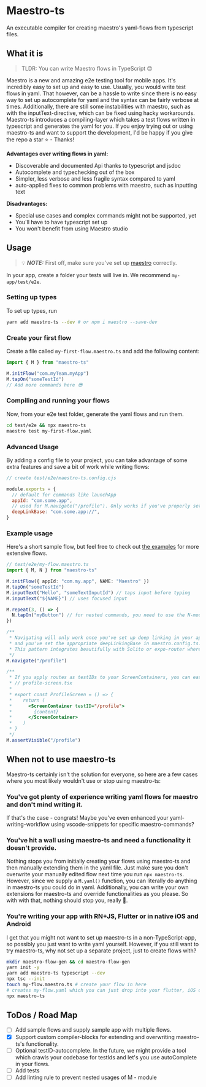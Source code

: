 # Maestro-ts

An executable compiler for creating maestro's yaml-flows from typescript files.

## What it is

> TLDR: You can write Maestro flows in TypeScript 😍

Maestro is a new and amazing e2e testing tool for mobile apps. It's incredibly easy to set up and easy to use. Usually, you would write test flows in yaml. That however, can be a hassle to write since there is no easy way to set up autocomplete for yaml and the syntax can be fairly verbose at times. Additionally, there are still some instabilities with maestro, such as with the inputText-directive, which can be fixed using hacky workarounds. Maestro-ts introduces a compiling-layer which takes a test flows written in typescript and generates the yaml for you.
If you enjoy trying out or using maestro-ts and want to support the development, I'd be happy if you give the repo a star ⭐️ - Thanks!

**Advantages over writing flows in yaml:**

- Discoverable and documented Api thanks to typescript and jsdoc
- Autocomplete and typechecking out of the box
- Simpler, less verbose and less fragile syntax compared to yaml
- auto-applied fixes to common problems with maestro, such as inputting text

**Disadvantages:**

- Special use cases and complex commands might not be supported, yet
- You'll have to have typescript set up
- You won't benefit from using Maestro studio

## Usage

> 💡 **_NOTE:_** First off, make sure you've set up [maestro](https://maestro.mobile.dev/) correctly.

In your app, create a folder your tests will live in.
We recommend `my-app/test/e2e`.

### Setting up types

To set up types, run

```sh
yarn add maestro-ts --dev # or npm i maestro --save-dev
```

### Create your first flow

Create a file called `my-first-flow.maestro.ts` and add the following content:

```ts
import { M } from "maestro-ts"

M.initFlow("com.myTeam.myApp")
M.tapOn("someTestId")
// Add more commands here 😎
```

### Compiling and running your flows

Now, from your e2e test folder, generate the yaml flows and run them.

```sh
cd test/e2e && npx maestro-ts
maestro test my-first-flow.yaml
```

### Advanced Usage

By adding a config file to your project, you can take advantage of some extra features and save a bit of work while writing flows:

```js
// create test/e2e/maestro-ts.config.cjs

module.exports = {
  // default for commands like launchApp
  appId: "com.some.app",
  // used for M.navigate("/profile"). Only works if you've properly set up deep linking for the desired uris.
  deepLinkBase: "com.some.app://",
}
```

### Example usage

Here's a short sample flow, but feel free to check out [the examples](example/sample-flow.maestro.ts) for more extensive flows.

```ts
// test/e2e/my-flow.maestro.ts
import { M, N } from "maestro-ts"

M.initFlow({ appId: "com.my.app", NAME: "Maestro" })
M.tapOn("someTestId")
M.inputText("Hello", "someTextInputId") // taps input before typing
M.inputText("${NAME}") // uses focused input

M.repeat(3, () => {
  N.tapOn("myButton") // for nested commands, you need to use the N-module.
})

/**
 * Navigating will only work once you've set up deep linking in your app
 * and you've set the appropriate deepLinkingBase in maestro.config.ts.
 * This pattern integrates beautifully with Solito or expo-router where deep links are a given.
 */
M.navigate("/profile")

/**
 * If you apply routes as testIDs to your ScreenContainers, you can easily assert if a screen is visible: 😎
 * // profile-screen.tsx
 *
 * export const ProfileScreen = () => {
 *    return (
 *      <ScreenContainer testID="/profile">
 *        {content}
 *      </ScreenContainer>
 *    )
 * }
 */
M.assertVisible("/profile")
```

## When not to use maestro-ts

Maestro-ts certainly isn't the solution for everyone, so here are a few cases where you most likely wouldn't use or stop using maestro-ts:

### You've got plenty of experience writing yaml flows for maestro and don't mind writing it.

If that's the case - congrats! Maybe you've even enhanced your yaml-writing-workflow using vscode-snippets for specific maestro-commands?

### You've hit a wall using maestro-ts and need a functionality it doesn't provide.

Nothing stops you from initially creating your flows using maestro-ts and then manually extending them in the yaml file. Just make sure you don't overwrite your manually edited flow next time you run `npx maestro-ts`. However, since we supply a `M.yaml()` function, you can literally do anything in maestro-ts you could do in yaml. Additionally, you can write your own extensions for maestro-ts and override functionalities as you please. So with with that, nothing should stop you, really 🚀.

### You're writing your app with RN+JS, Flutter or in native iOS and Android

I get that you might not want to set up maestro-ts in a non-TypeScript-app, so possibly you just want to write yaml yourself. However, if you still want to try maestro-ts, why not set up a separate project, just to create flows with?

```bash
mkdir maestro-flow-gen && cd maestro-flow-gen
yarn init -y
yarn add maestro-ts typescript --dev
npx tsc --init
touch my-flow.maestro.ts # create your flow in here
# creates my-flow.yaml which you can just drop into your flutter, iOS or Android app.
npx maestro-ts
```

## ToDos / Road Map

- [ ] Add sample flows and supply sample app with multiple flows.
- [x] Support custom compiler-blocks for extending and overwriting maestro-ts's functionality.
- [ ] Optional testID-autocomplete. In the future, we might provide a tool which crawls your codebase for testIds and let's you use autoComplete in your flows.
- [ ] Add tests
- [ ] Add linting rule to prevent nested usages of M - module
